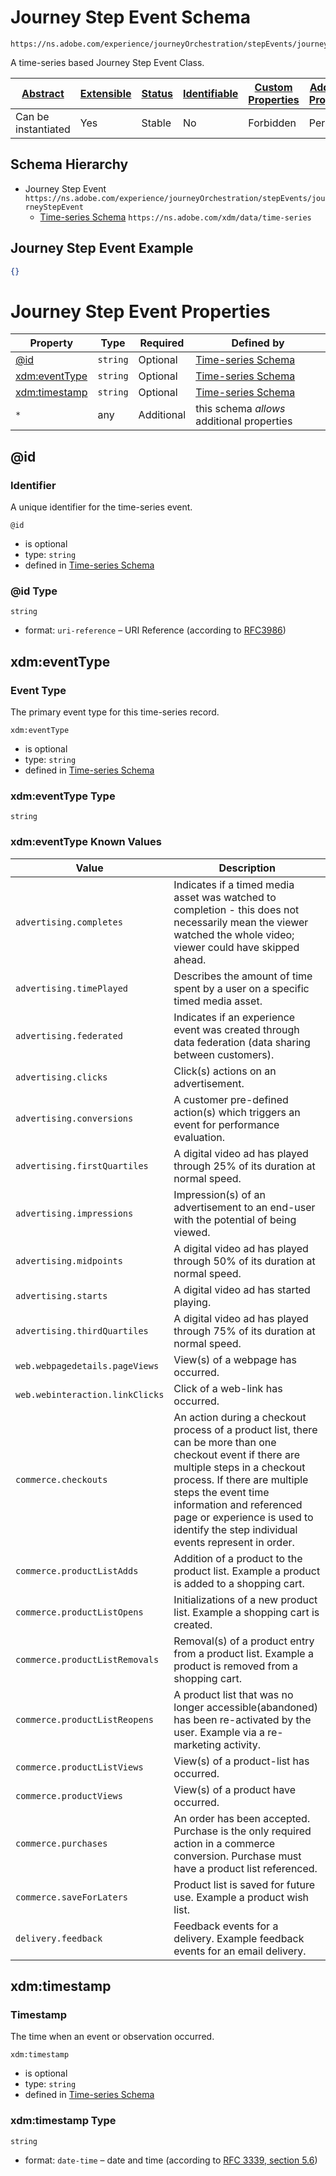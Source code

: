 
# Journey Step Event Schema

```
https://ns.adobe.com/experience/journeyOrchestration/stepEvents/journeyStepEvent
```

A time-series based Journey Step Event Class.

| [Abstract](../../../../../abstract.md) | [Extensible](../../../../../extensions.md) | [Status](../../../../../status.md) | [Identifiable](../../../../../id.md) | [Custom Properties](../../../../../extensions.md) | [Additional Properties](../../../../../extensions.md) | Defined In |
|----------------------------------------|--------------------------------------------|------------------------------------|--------------------------------------|---------------------------------------------------|-------------------------------------------------------|------------|
| Can be instantiated | Yes | Stable | No | Forbidden | Permitted | [adobe/experience/journeyOrchestration/stepEvents/journeyStepEventClass.schema.json](adobe/experience/journeyOrchestration/stepEvents/journeyStepEventClass.schema.json) |
## Schema Hierarchy

* Journey Step Event `https://ns.adobe.com/experience/journeyOrchestration/stepEvents/journeyStepEvent`
  * [Time-series Schema](../../../../behaviors/time-series.schema.md) `https://ns.adobe.com/xdm/data/time-series`


## Journey Step Event Example
```json
{}
```

# Journey Step Event Properties

| Property | Type | Required | Defined by |
|----------|------|----------|------------|
| [@id](#id) | `string` | Optional | [Time-series Schema](../../../../behaviors/time-series.schema.md#id) |
| [xdm:eventType](#xdmeventtype) | `string` | Optional | [Time-series Schema](../../../../behaviors/time-series.schema.md#xdmeventtype) |
| [xdm:timestamp](#xdmtimestamp) | `string` | Optional | [Time-series Schema](../../../../behaviors/time-series.schema.md#xdmtimestamp) |
| `*` | any | Additional | this schema *allows* additional properties |

## @id
### Identifier

A unique identifier for the time-series event.

`@id`
* is optional
* type: `string`
* defined in [Time-series Schema](../../../../behaviors/time-series.schema.md#id)

### @id Type


`string`
* format: `uri-reference` – URI Reference (according to [RFC3986](https://tools.ietf.org/html/rfc3986))






## xdm:eventType
### Event Type

The primary event type for this time-series record.

`xdm:eventType`
* is optional
* type: `string`
* defined in [Time-series Schema](../../../../behaviors/time-series.schema.md#xdmeventtype)

### xdm:eventType Type


`string`



### xdm:eventType Known Values
| Value | Description |
|-------|-------------|
| `advertising.completes` | Indicates if a timed media asset was watched to completion - this does not necessarily mean the viewer watched the whole video; viewer could have skipped ahead. |
| `advertising.timePlayed` | Describes the amount of time spent by a user on a specific timed media asset. |
| `advertising.federated` | Indicates if an experience event was created through data federation (data sharing between customers). |
| `advertising.clicks` | Click(s) actions on an advertisement. |
| `advertising.conversions` | A customer pre-defined action(s) which triggers an event for performance evaluation. |
| `advertising.firstQuartiles` | A digital video ad has played through 25% of its duration at normal speed. |
| `advertising.impressions` | Impression(s) of an advertisement to an end-user with the potential of being viewed. |
| `advertising.midpoints` | A digital video ad has played through 50% of its duration at normal speed. |
| `advertising.starts` | A digital video ad has started playing. |
| `advertising.thirdQuartiles` | A digital video ad has played through 75% of its duration at normal speed. |
| `web.webpagedetails.pageViews` | View(s) of a webpage has occurred. |
| `web.webinteraction.linkClicks` | Click of a web-link has occurred. |
| `commerce.checkouts` | An action during a checkout process of a product list, there can be more than one checkout event if there are multiple steps in a checkout process. If there are multiple steps the event time information and referenced page or experience is used to identify the step individual events represent in order. |
| `commerce.productListAdds` | Addition of a product to the product list. Example a product is added to a shopping cart. |
| `commerce.productListOpens` | Initializations of a new product list. Example a shopping cart is created. |
| `commerce.productListRemovals` | Removal(s) of a product entry from a product list. Example a product is removed from a shopping cart. |
| `commerce.productListReopens` | A product list that was no longer accessible(abandoned) has been re-activated by the user. Example via a re-marketing activity. |
| `commerce.productListViews` | View(s) of a product-list has occurred. |
| `commerce.productViews` | View(s) of a product have occurred. |
| `commerce.purchases` | An order has been accepted. Purchase is the only required action in a commerce conversion. Purchase must have a product list referenced. |
| `commerce.saveForLaters` | Product list is saved for future use. Example a product wish list. |
| `delivery.feedback` | Feedback events for a delivery. Example feedback events for an email delivery. |




## xdm:timestamp
### Timestamp

The time when an event or observation occurred.

`xdm:timestamp`
* is optional
* type: `string`
* defined in [Time-series Schema](../../../../behaviors/time-series.schema.md#xdmtimestamp)

### xdm:timestamp Type


`string`
* format: `date-time` – date and time (according to [RFC 3339, section 5.6](http://tools.ietf.org/html/rfc3339))





